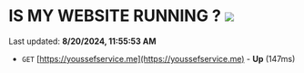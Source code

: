 # IS MY WEBSITE RUNNING ? [![](https://img.shields.io/static/v1?label=Sponsor&message=%E2%9D%A4&logo=GitHub&color=%23fe8e86)](https://github.com/sponsors/Youssef-Lehmam)

Last updated: **8/20/2024, 11:55:53 AM**

- `GET` [https://youssefservice.me](https://youssefservice.me) - **Up** (147ms)
